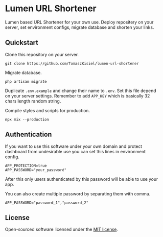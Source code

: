 # Lumen URL Shortener

Lumen based URL Shortener for your own use. Deploy repositery on your server, set environment configs, migrate database and shorten your links.

## Quickstart

Clone this repository on your server.

```
git clone https://github.com/TomaszKisiel/lumen-url-shortener
```

Migrate database.

```
php artisan migrate
```

Duplicate ```.env.example``` and change their name to ```.env```. Set this file depend on your server settings.
Remember to add ```APP_KEY``` which is basically 32 chars length random string.

Compile styles and scripts for production.
```
npx mix --production
```

## Authentication

If you want to use this software under your own domain and protect dashboard from undesirable use you can set this lines in environment config.

```
APP_PROTECTION=true
APP_PASSWORD="your_password"
```

After this only users authenticated by this password will be able to use your app.

You can also create multiple password by separating them with comma.

```
APP_PASSWORD="password_1","password_2"
```

## License

Open-sourced software licensed under the [MIT license](https://opensource.org/licenses/MIT).
